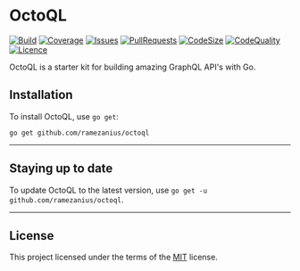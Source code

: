 OctoQL
======

[![Build](https://img.shields.io/github/workflow/status/ramezanius/octoql/Continuous%20Integration?label=build)](https://github.com/ramezanius/octoql/actions)
[![Coverage](https://img.shields.io/codacy/coverage/070935589cec479f8c5e9fcd3b8deaa2?label=coverage)](https://app.codacy.com/manual/ramezanius/octoql/dashboard#coverageData)
[![Issues](https://img.shields.io/github/issues/ramezanius/octoql?label=issues)](https://github.com/ramezanius/crypex/issues)
[![PullRequests](https://img.shields.io/github/issues-pr/ramezanius/octoql?label=pull%20requests)](https://github.com/ramezanius/crypex/pulls)
[![CodeSize](https://img.shields.io/github/languages/code-size/ramezanius/octoql?label=code%20size)](https://github.com/ramezanius/octoql)
[![CodeQuality](https://img.shields.io/codacy/grade/070935589cec479f8c5e9fcd3b8deaa2?label=code%20quality)](https://app.codacy.com/manual/ramezanius/octoql/dashboard#issuesData)
[![Licence](https://img.shields.io/github/license/ramezanius/crypex?label=licence)](https://github.com/ramezanius/crypex/blob/master/LICENCE)

OctoQL is a starter kit for building amazing GraphQL API's with Go.

Installation
------------

To install OctoQL, use `go get`:

    go get github.com/ramezanius/octoql

------

Staying up to date
------------------

To update OctoQL to the latest version, use `go get -u github.com/ramezanius/octoql`.

------

License
-------

This project licensed under the terms of the [MIT](LICENCE) license.

